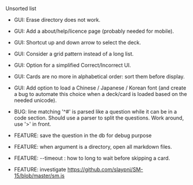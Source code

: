 Unsorted list

- GUI: Erase directory does not work.
- GUI: Add a about/help/licence page (probably needed for mobile).
- GUI: Shortcut up and down arrow to select the deck.
- GUI: Consider a grid pattern instead of a long list.
- GUI: Option for a simplified Correct/Incorrect UI.
- GUI: Cards are no more in alphabetical order: sort them before display.
- GUI: Add option to load a Chinese / Japanese / Korean font (and create a bug
  to automate this choice when a deck/card is loaded based on the needed
  unicode).

- BUG: line matching '^#' is parsed like a question while it can be in a code
  section. Should use a parser to split the questions. Work around, use '>' in
  front.

- FEATURE: save the question in the db for debug purpose
- FEATURE: when argument is a directory, open all markdown files.

- FEATURE: --timeout <seconds> : how to long to wait before skipping a card.
- FEATURE: investigate https://github.com/slaypni/SM-15/blob/master/sm.js
